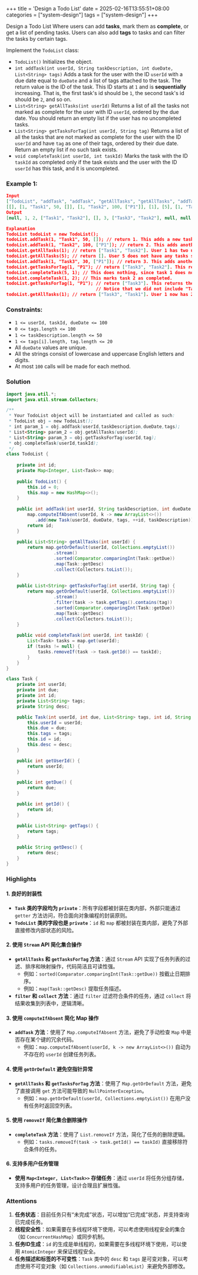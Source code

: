 +++
title = 'Design a Todo List'
date = 2025-02-16T13:55:51+08:00
categories = ["system-design"]
tags = ["system-design"]
+++

Design a Todo List Where users can add **tasks**, mark them as **complete**, or get a list of pending tasks. Users can also add **tags** to tasks and can filter the tasks by certain tags.

Implement the `TodoList` class:

- `TodoList()` Initializes the object.
- `int addTask(int userId, String taskDescription, int dueDate, List<String> tags)` Adds a task for the user with the ID `userId` with a due date equal to `dueDate` and a list of tags attached to the task. The return value is the ID of the task. This ID starts at `1` and is **sequentially** increasing. That is, the first task's id should be `1`, the second task's id should be `2`, and so on.
- `List<String> getAllTasks(int userId)` Returns a list of all the tasks not marked as complete for the user with ID `userId`, ordered by the due date. You should return an empty list if the user has no uncompleted tasks.
- `List<String> getTasksForTag(int userId, String tag)` Returns a list of all the tasks that are not marked as complete for the user with the ID `userId` and have `tag` as one of their tags, ordered by their due date. Return an empty list if no such task exists.
- `void completeTask(int userId, int taskId)` Marks the task with the ID `taskId` as completed only if the task exists and the user with the ID `userId` has this task, and it is uncompleted.

 

### Example 1:

```json
Input
["TodoList", "addTask", "addTask", "getAllTasks", "getAllTasks", "addTask", "getTasksForTag", "completeTask", "completeTask", "getTasksForTag", "getAllTasks"]
[[], [1, "Task1", 50, []], [1, "Task2", 100, ["P1"]], [1], [5], [1, "Task3", 30, ["P1"]], [1, "P1"], [5, 1], [1, 2], [1, "P1"], [1]]
Output
[null, 1, 2, ["Task1", "Task2"], [], 3, ["Task3", "Task2"], null, null, ["Task3"], ["Task3", "Task1"]]

Explanation
TodoList todoList = new TodoList();
todoList.addTask(1, "Task1", 50, []); // return 1. This adds a new task for the user with id 1.
todoList.addTask(1, "Task2", 100, ["P1"]); // return 2. This adds another task for the user with id 1.
todoList.getAllTasks(1); // return ["Task1", "Task2"]. User 1 has two uncompleted tasks so far.
todoList.getAllTasks(5); // return []. User 5 does not have any tasks so far.
todoList.addTask(1, "Task3", 30, ["P1"]); // return 3. This adds another task for the user with id 1.
todoList.getTasksForTag(1, "P1"); // return ["Task3", "Task2"]. This returns the uncompleted tasks that have the tag "P1" for the user with id 1.
todoList.completeTask(5, 1); // This does nothing, since task 1 does not belong to user 5.
todoList.completeTask(1, 2); // This marks task 2 as completed.
todoList.getTasksForTag(1, "P1"); // return ["Task3"]. This returns the uncompleted tasks that have the tag "P1" for the user with id 1.
                                  // Notice that we did not include "Task2" because it is completed now.
todoList.getAllTasks(1); // return ["Task3", "Task1"]. User 1 now has 2 uncompleted tasks.
```

 

### Constraints:

- `1 <= userId, taskId, dueDate <= 100`
- `0 <= tags.length <= 100`
- `1 <= taskDescription.length <= 50`
- `1 <= tags[i].length, tag.length <= 20`
- All `dueDate` values are unique.
- All the strings consist of lowercase and uppercase English letters and digits.
- At most `100` calls will be made for each method.



### Solution

```java
import java.util.*;
import java.util.stream.Collectors;

/**
 * Your TodoList object will be instantiated and called as such:
 * TodoList obj = new TodoList();
 * int param_1 = obj.addTask(userId,taskDescription,dueDate,tags);
 * List<String> param_2 = obj.getAllTasks(userId);
 * List<String> param_3 = obj.getTasksForTag(userId,tag);
 * obj.completeTask(userId,taskId);
 */
class TodoList {
    
    private int id;
    private Map<Integer, List<Task>> map;
    
    public TodoList() {
        this.id = 0;
        this.map = new HashMap<>();
    }
    
    public int addTask(int userId, String taskDescription, int dueDate, List<String> tags) {
        map.computeIfAbsent(userId, k -> new ArrayList<>())
           .add(new Task(userId, dueDate, tags, ++id, taskDescription));
        return id;
    }
    
    public List<String> getAllTasks(int userId) {
        return map.getOrDefault(userId, Collections.emptyList())
                  .stream()
                  .sorted(Comparator.comparingInt(Task::getDue))
                  .map(Task::getDesc)
                  .collect(Collectors.toList());
    }
    
    public List<String> getTasksForTag(int userId, String tag) {
    	return map.getOrDefault(userId, Collections.emptyList())
                  .stream()
                  .filter(task -> task.getTags().contains(tag))
                  .sorted(Comparator.comparingInt(Task::getDue))
                  .map(Task::getDesc)
                  .collect(Collectors.toList());
    }
    
    public void completeTask(int userId, int taskId) {
        List<Task> tasks = map.get(userId);
        if (tasks != null) {
            tasks.removeIf(task -> task.getId() == taskId);
        }
    }
}

class Task {
    private int userId;
    private int due;
    private int id;
    private List<String> tags;
    private String desc;

    public Task(int userId, int due, List<String> tags, int id, String desc) {
        this.userId = userId;
        this.due = due;
        this.tags = tags;
        this.id = id;
        this.desc = desc;
    }

    public int getUserId() {
        return userId;
    }

    public int getDue() {
        return due;
    }

    public int getId() {
        return id;
    }

    public List<String> getTags() {
        return tags;
    }

    public String getDesc() {
        return desc;
    }
}
```



### Highlights

#### 1. **良好的封装性**

- **`Task` 类的字段均为 `private`**：所有字段都被封装在类内部，外部只能通过 `getter` 方法访问，符合面向对象编程的封装原则。
- **`TodoList` 类的字段也是 `private`**：`id` 和 `map` 都被封装在类内部，避免了外部直接修改内部状态的风险。

#### 2. **使用 `Stream` API 简化集合操作**

- **`getAllTasks` 和 `getTasksForTag` 方法**：通过 `Stream` API 实现了任务列表的过滤、排序和映射操作，代码简洁且可读性强。
  - 例如：`sorted(Comparator.comparingInt(Task::getDue))` 按截止日期排序。
  - 例如：`map(Task::getDesc)` 提取任务描述。
- **`filter` 和 `collect` 方法**：通过 `filter` 过滤符合条件的任务，通过 `collect` 将结果收集到列表中，逻辑清晰。

#### 3. **使用 `computeIfAbsent` 简化 Map 操作**

- **`addTask` 方法**：使用了 `Map.computeIfAbsent` 方法，避免了手动检查 `Map` 中是否存在某个键的冗余代码。
  - 例如：`map.computeIfAbsent(userId, k -> new ArrayList<>())` 自动为不存在的 `userId` 创建任务列表。

#### 4. **使用 `getOrDefault` 避免空指针异常**

- **`getAllTasks` 和 `getTasksForTag` 方法**：使用了 `Map.getOrDefault` 方法，避免了直接调用 `get` 方法可能导致的 `NullPointerException`。
  - 例如：`map.getOrDefault(userId, Collections.emptyList())` 在用户没有任务时返回空列表。

#### 5. **使用 `removeIf` 简化集合删除操作**

- **`completeTask` 方法**：使用了 `List.removeIf` 方法，简化了任务的删除逻辑。
  - 例如：`tasks.removeIf(task -> task.getId() == taskId)` 直接移除符合条件的任务。

#### 6. **支持多用户任务管理**

- **使用 `Map<Integer, List<Task>>` 存储任务**：通过 `userId` 将任务分组存储，支持多用户的任务管理，设计合理且扩展性强。



### Attentions

1. **任务状态**：目前任务只有“未完成”状态，可以增加“已完成”状态，并支持查询已完成任务。
2. **线程安全性**：如果需要在多线程环境下使用，可以考虑使用线程安全的集合（如 `ConcurrentHashMap`）或同步机制。
3. **任务ID生成**：`id` 的生成是单线程的，如果需要在多线程环境下使用，可以使用 `AtomicInteger` 来保证线程安全。
4. **任务描述和标签的不可变性**：`Task` 类中的 `desc` 和 `tags` 是可变对象，可以考虑使用不可变对象（如 `Collections.unmodifiableList`）来避免外部修改。